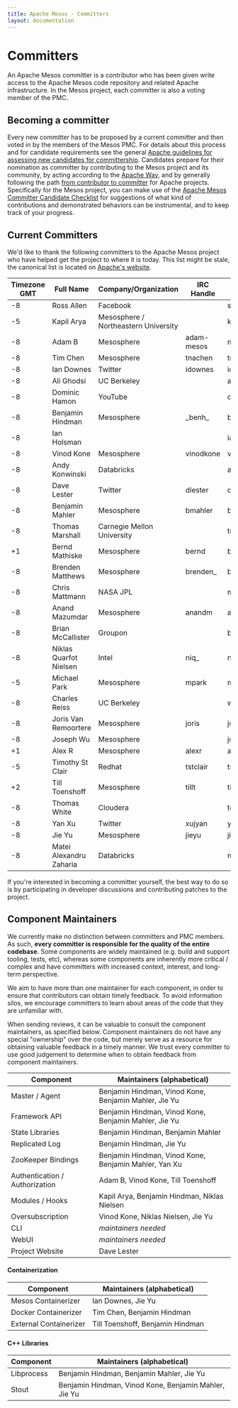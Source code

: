 ```yaml
---
title: Apache Mesos - Committers
layout: documentation
---
```


# Committers

An Apache Mesos committer is a contributor who has been given write access to the Apache Mesos code repository and related Apache infrastructure. In the Mesos project, each committer is also a voting member of the PMC.

## Becoming a committer

Every new committer has to be proposed by a current committer and then voted in by the members of the Mesos PMC. For details about this process and for candidate requirements see the general [Apache guidelines for assessing new candidates for committership](https://community.apache.org/newcommitter.html). Candidates prepare for their nomination as committer by contributing to the Mesos project and its community, by acting according to the [Apache Way](http://theapacheway.com), and by generally following the path [from contributor to committer](https://community.apache.org/contributors/) for Apache projects. Specifically for the Mesos project, you can make use of the [Apache Mesos Committer Candidate Checklist](committer-candidate-checklist.md) for suggestions of what kind of contributions and demonstrated behaviors can be instrumental, and to keep track of your progress.

## Current Committers

We'd like to thank the following committers to the Apache Mesos project who have helped get the project to where it is today. This list might be stale, the canonical list is located on [Apache's website](http://people.apache.org/committers-by-project.html#mesos).

<table class="table table-hover table-condensed">
  <thead>
    <tr>
      <th>Timezone GMT</th>
      <th>Full Name</th>
      <th>Company/Organization</th>
      <th>IRC Handle</th>
      <th>Email Address</th>
    </tr>
  </thead>
  <tbody>
    <tr>
      <td>-8</td>
      <td>Ross Allen</td>
      <td>Facebook</td>
      <td></td>
      <td>ssorallen@apache.org</td>
    </tr>
    <tr>
      <td>-5</td>
      <td>Kapil Arya</td>
      <td>Mesosphere / Northeastern University</td>
      <td></td>
      <td>kapil@apache.org</td>
    </tr>
    <tr>
      <td>-8</td>
      <td>Adam B</td>
      <td>Mesosphere</td>
      <td>adam-mesos</td>
      <td>me@apache.org</td>
    </tr>
    <tr>
      <td>-8</td>
      <td>Tim Chen</td>
      <td>Mesosphere</td>
      <td>tnachen</td>
      <td>tnachen@apache.org</td>
    </tr>
    <tr>
      <td>-8</td>
      <td>Ian Downes</td>
      <td>Twitter</td>
      <td>idownes</td>
      <td>idownes@apache.org</td>
    </tr>
    <tr>
      <td>-8</td>
      <td>Ali Ghodsi</td>
      <td>UC Berkeley</td>
      <td></td>
      <td>alig@apache.org</td>
    </tr>
    <tr>
      <td>-8</td>
      <td>Dominic Hamon</td>
      <td>YouTube</td>
      <td></td>
      <td>dma@apache.org</td>
    </tr>
    <tr>
      <td>-8</td>
      <td>Benjamin Hindman</td>
      <td>Mesosphere</td>
      <td>_benh_</td>
      <td>benh@apache.org</td>
    </tr>
    <tr>
      <td>-8</td>
      <td>Ian Holsman</td>
      <td></td>
      <td></td>
      <td>ianh@apache.org</td>
    </tr>
    <tr>
      <td>-8</td>
      <td>Vinod Kone</td>
      <td>Mesosphere</td>
      <td>vinodkone</td>
      <td>vinodkone@apache.org</td>
    </tr>
    <tr>
      <td>-8</td>
      <td>Andy Konwinski</td>
      <td>Databricks</td>
      <td></td>
      <td>andrew@apache.org</td>
    </tr>
    <tr>
      <td>-8</td>
      <td>Dave Lester</td>
      <td>Twitter</td>
      <td>dlester</td>
      <td>dlester@apache.org</td>
    </tr>
    <tr>
      <td>-8</td>
      <td>Benjamin Mahler</td>
      <td>Mesosphere</td>
      <td>bmahler</td>
      <td>bmahler@apache.org</td>
    </tr>
    <tr>
      <td>-8</td>
      <td>Thomas Marshall</td>
      <td>Carnegie Mellon University</td>
      <td></td>
      <td>tmarshall@apache.org</td>
    </tr>
    <tr>
      <td>+1</td>
      <td>Bernd Mathiske</td>
      <td>Mesosphere</td>
      <td>bernd</td>
      <td>bernd@apache.org</td>
    </tr>
    <tr>
      <td>-8</td>
      <td>Brenden Matthews</td>
      <td>Mesosphere</td>
      <td>brenden_</td>
      <td>brenden@apache.org</td>
    </tr>
    <tr>
      <td>-8</td>
      <td>Chris Mattmann</td>
      <td>NASA JPL</td>
      <td></td>
      <td>mattmann@apache.org</td>
    </tr>
    <tr>
      <td>-8</td>
      <td>Anand Mazumdar</td>
      <td>Mesosphere</td>
      <td>anandm</td>
      <td>anand@apache.org</td>
    </tr>
    <tr>
      <td>-8</td>
      <td>Brian McCallister</td>
      <td>Groupon</td>
      <td></td>
      <td>brianm@apache.org</td>
    </tr>
    <tr>
      <td>-8</td>
      <td>Niklas Quarfot Nielsen</td>
      <td>Intel</td>
      <td>niq_</td>
      <td>nnielsen@apache.org</td>
    </tr>
    <tr>
      <td>-5</td>
      <td>Michael Park</td>
      <td>Mesosphere</td>
      <td>mpark</td>
      <td>mpark@apache.org</td>
    </tr>
    <tr>
      <td>-8</td>
      <td>Charles Reiss</td>
      <td>UC Berkeley</td>
      <td></td>
      <td>woggle@apache.org</td>
    </tr>
    <tr>
      <td>-8</td>
      <td>Joris Van Remoortere</td>
      <td>Mesosphere</td>
      <td>joris</td>
      <td>joris@apache.org</td>
    </tr>
    <tr>
      <td>-8</td>
      <td>Joseph Wu</td>
      <td>Mesosphere</td>
      <td></td>
      <td>josephwu@apache.org</td>
    </tr>
    <tr>
      <td>+1</td>
      <td>Alex R</td>
      <td>Mesosphere</td>
      <td>alexr</td>
      <td>alexr@apache.org</td>
    </tr>
    <tr>
      <td>-5</td>
      <td>Timothy St Clair</td>
      <td>Redhat</td>
      <td>tstclair</td>
      <td>tstclair@apache.org</td>
    </tr>
    <tr>
      <td>+2</td>
      <td>Till Toenshoff</td>
      <td>Mesosphere</td>
      <td>tillt</td>
      <td>tillt@apache.org</td>
    </tr>
    <tr>
      <td>-8</td>
      <td>Thomas White</td>
      <td>Cloudera</td>
      <td></td>
      <td>tomwhite@apache.org</td>
    </tr>
    <tr>
      <td>-8</td>
      <td>Yan Xu</td>
      <td>Twitter</td>
      <td>xujyan</td>
      <td>yan@apache.org</td>
    </tr>
    <tr>
      <td>-8</td>
      <td>Jie Yu</td>
      <td>Mesosphere</td>
      <td>jieyu</td>
      <td>jieyu@apache.org</td>
    </tr>
    <tr>
      <td>-8</td>
      <td>Matei Alexandru Zaharia</td>
      <td>Databricks</td>
      <td></td>
      <td>matei@apache.org</td>
    </tr>
  </tbody>
</table>

If you're interested in becoming a committer yourself, the best way to do so is by participating in developer discussions and contributing patches to the project.


## Component Maintainers

We currently make no distinction between committers and PMC members. As such, **every committer is responsible for the quality of the entire codebase**. Some components are widely maintained (e.g. build and support tooling, tests, etc), whereas some components are inherently more critical / complex and have committers with increased context, interest, and long-term perspective.

We aim to have more than one maintainer for each component, in order to ensure that contributors can obtain timely feedback. To avoid information silos, we encourage committers to learn about areas of the code that they are unfamiliar with.

When sending reviews, it can be valuable to consult the component maintainers, as specified below. Component maintainers do not have any special "ownership" over the code, but merely serve as a resource for obtaining valuable feedback in a timely manner. We trust every committer to use good judgement to determine when to obtain feedback from component maintainers.

<table class="table table-hover table-condensed">
  <thead>
    <tr>
      <th>Component</th>
      <th>Maintainers (alphabetical)</th>
    </tr>
  </thead>
  <tbody>
    <tr>
      <td>Master / Agent</td>
      <td>Benjamin Hindman, Vinod Kone, Benjamin Mahler, Jie Yu</td>
    </tr>
    <tr>
      <td>Framework API</td>
      <td>Benjamin Hindman, Vinod Kone, Benjamin Mahler, Jie Yu</td>
    </tr>
    <tr>
      <td>State Libraries</td>
      <td>Benjamin Hindman, Benjamin Mahler</td>
    </tr>
    <tr>
      <td>Replicated Log</td>
      <td>Benjamin Hindman, Jie Yu</td>
    </tr>
    <tr>
      <td>ZooKeeper Bindings</td>
      <td>Benjamin Hindman, Vinod Kone, Benjamin Mahler, Yan Xu</td>
    </tr>
    <tr>
      <td>Authentication / Authorization</td>
      <td>Adam B, Vinod Kone, Till Toenshoff</td>
    </tr>
    <tr>
      <td>Modules / Hooks</td>
      <td>Kapil Arya, Benjamin Hindman, Niklas Nielsen</td>
    </tr>
    <tr>
      <td>Oversubscription</td>
      <td>Vinod Kone, Niklas Nielsen, Jie Yu</td>
    </tr>
    <tr>
      <td>CLI</td>
      <td><i>maintainers needed</i></td>
    </tr>
    <tr>
      <td>WebUI</td>
      <td><i>maintainers needed</i></td>
    </tr>
    <tr>
      <td>Project Website</td>
      <td>Dave Lester</td>
    </tr>
  </tbody>
</table>


#### Containerization

<table class="table table-hover table-condensed">
  <thead>
    <tr>
      <th>Component</th>
      <th>Maintainers (alphabetical)</th>
    </tr>
    <tbody>
      <tr>
        <td>Mesos Containerizer</td>
        <td>Ian Downes, Jie Yu</td>
      </tr>
      <tr>
        <td>Docker Containerizer</td>
        <td>Tim Chen, Benjamin Hindman</td>
      </tr>
      <tr>
        <td>External Containerizer</td>
        <td>Till Toenshoff, Benjamin Hindman</td>
      </tr>
    </tbody>
  </thead>
</table>

#### C++ Libraries

<table class="table table-hover table-condensed">
  <thead>
    <tr>
      <th>Component</th>
      <th>Maintainers (alphabetical)</th>
    </tr>
  </thead>
  <tbody>
    <tr>
      <td>Libprocess</td>
      <td>Benjamin Hindman, Benjamin Mahler, Jie Yu</td>
    </tr>
    <tr>
      <td>Stout</td>
      <td>Benjamin Hindman, Vinod Kone, Benjamin Mahler, Jie Yu</td>
    </tr>
  </tbody>
</table>

